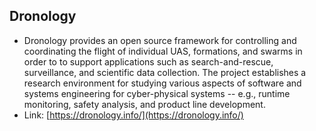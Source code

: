 ## Dronology

- Dronology provides an open source framework for controlling and coordinating the flight of individual UAS, formations, and swarms in order to to support applications such as search-and-rescue, surveillance, and scientific data collection. The project establishes a research environment for studying various aspects of software and systems engineering for cyber-physical systems -- e.g., runtime monitoring, safety analysis, and product line development.
- Link: [https://dronology.info/](https://dronology.info/)


